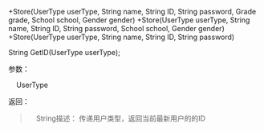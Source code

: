 

+Store(UserType userType, String name, String ID, String password, Grade grade, School school, Gender gender)
+Store(UserType userType, String name, String ID, String password, School school, Gender gender)
+Store(UserType userType, String name, String ID, String password)



String GetID(UserType userType);

参数：

    UserType

返回：

>     String描述：
> 传递用户类型，返回当前最新用户的的ID
